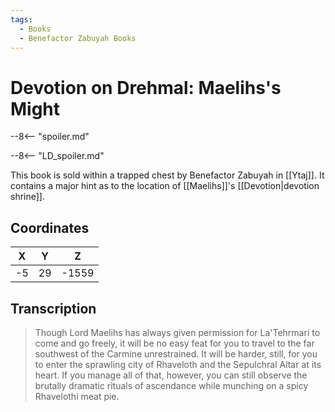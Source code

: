 ```yaml
---
tags:
  - Books
  - Benefactor Zabuyah Books
---
```

# Devotion on Drehmal: Maelihs's Might

--8<-- "spoiler.md"

--8<-- "LD_spoiler.md"

This book is sold within a trapped chest by Benefactor Zabuyah in [[Ytaj]]. It contains a major hint as to the location of [[Maelihs]]'s [[Devotion|devotion shrine]].

## Coordinates
| **X** | **Y** | **Z**  |
| :---: | :---: | :----: |
| -5  |  29  | -1559 |

## Transcription
> Though Lord Maelihs has always given permission for La'Tehrmari to come and go freely, it will be no easy feat for you to travel to the far southwest of the Carmine unrestrained. It will be harder, still, for you to enter the sprawling city of Rhaveloth and the Sepulchral Altar at its heart. If you manage all of that, however, you can still observe the brutally dramatic rituals of ascendance while munching on a spicy Rhavelothi meat pie. 

